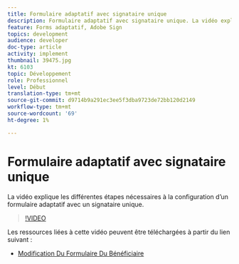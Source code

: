 ```yaml
---
title: Formulaire adaptatif avec signataire unique
description: Formulaire adaptatif avec signataire unique. La vidéo explique les différentes étapes nécessaires à la configuration d’un formulaire adaptatif avec un signataire unique.
feature: Forms adaptatif, Adobe Sign
topics: development
audience: developer
doc-type: article
activity: implement
thumbnail: 39475.jpg
kt: 6103
topic: Développement
role: Professionnel
level: Début
translation-type: tm+mt
source-git-commit: d9714b9a291ec3ee5f3dba9723de72bb120d2149
workflow-type: tm+mt
source-wordcount: '69'
ht-degree: 1%

---
```


# Formulaire adaptatif avec signataire unique


La vidéo explique les différentes étapes nécessaires à la configuration d’un formulaire adaptatif avec un signataire unique.

>[!VIDEO](https://video.tv.adobe.com/v/39475/?quality=9&learn=on)

Les ressources liées à cette vidéo peuvent être téléchargées à partir du lien suivant :

* [Modification Du Formulaire Du Bénéficiaire  ](assets/change-of-beneficiary-form.zip)
